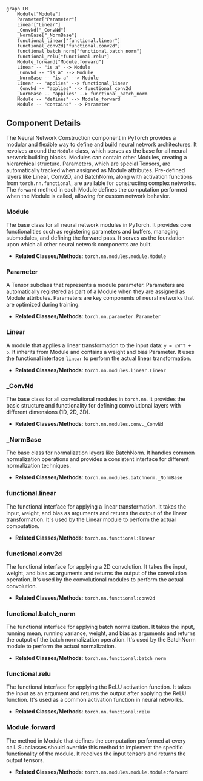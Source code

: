 ```mermaid
graph LR
    Module["Module"]
    Parameter["Parameter"]
    Linear["Linear"]
    _ConvNd["_ConvNd"]
    _NormBase["_NormBase"]
    functional_linear["functional.linear"]
    functional_conv2d["functional.conv2d"]
    functional_batch_norm["functional.batch_norm"]
    functional_relu["functional.relu"]
    Module_forward["Module.forward"]
    Linear -- "is a" --> Module
    _ConvNd -- "is a" --> Module
    _NormBase -- "is a" --> Module
    Linear -- "applies" --> functional_linear
    _ConvNd -- "applies" --> functional_conv2d
    _NormBase -- "applies" --> functional_batch_norm
    Module -- "defines" --> Module_forward
    Module -- "contains" --> Parameter
```

## Component Details

The Neural Network Construction component in PyTorch provides a modular and flexible way to define and build neural network architectures. It revolves around the `Module` class, which serves as the base for all neural network building blocks. Modules can contain other Modules, creating a hierarchical structure. Parameters, which are special Tensors, are automatically tracked when assigned as Module attributes. Pre-defined layers like Linear, Conv2D, and BatchNorm, along with activation functions from `torch.nn.functional`, are available for constructing complex networks. The `forward` method in each Module defines the computation performed when the Module is called, allowing for custom network behavior.

### Module
The base class for all neural network modules in PyTorch. It provides core functionalities such as registering parameters and buffers, managing submodules, and defining the forward pass. It serves as the foundation upon which all other neural network components are built.
- **Related Classes/Methods**: `torch.nn.modules.module.Module`

### Parameter
A Tensor subclass that represents a module parameter. Parameters are automatically registered as part of a Module when they are assigned as Module attributes. Parameters are key components of neural networks that are optimized during training.
- **Related Classes/Methods**: `torch.nn.parameter.Parameter`

### Linear
A module that applies a linear transformation to the input data: `y = xW^T + b`. It inherits from Module and contains a weight and bias Parameter. It uses the functional interface `linear` to perform the actual linear transformation.
- **Related Classes/Methods**: `torch.nn.modules.linear.Linear`

### _ConvNd
The base class for all convolutional modules in `torch.nn`. It provides the basic structure and functionality for defining convolutional layers with different dimensions (1D, 2D, 3D).
- **Related Classes/Methods**: `torch.nn.modules.conv._ConvNd`

### _NormBase
The base class for normalization layers like BatchNorm. It handles common normalization operations and provides a consistent interface for different normalization techniques.
- **Related Classes/Methods**: `torch.nn.modules.batchnorm._NormBase`

### functional.linear
The functional interface for applying a linear transformation. It takes the input, weight, and bias as arguments and returns the output of the linear transformation. It's used by the Linear module to perform the actual computation.
- **Related Classes/Methods**: `torch.nn.functional:linear`

### functional.conv2d
The functional interface for applying a 2D convolution. It takes the input, weight, and bias as arguments and returns the output of the convolution operation. It's used by the convolutional modules to perform the actual convolution.
- **Related Classes/Methods**: `torch.nn.functional:conv2d`

### functional.batch_norm
The functional interface for applying batch normalization. It takes the input, running mean, running variance, weight, and bias as arguments and returns the output of the batch normalization operation. It's used by the BatchNorm module to perform the actual normalization.
- **Related Classes/Methods**: `torch.nn.functional:batch_norm`

### functional.relu
The functional interface for applying the ReLU activation function. It takes the input as an argument and returns the output after applying the ReLU function. It's used as a common activation function in neural networks.
- **Related Classes/Methods**: `torch.nn.functional:relu`

### Module.forward
The method in Module that defines the computation performed at every call. Subclasses should override this method to implement the specific functionality of the module. It receives the input tensors and returns the output tensors.
- **Related Classes/Methods**: `torch.nn.modules.module.Module:forward`

